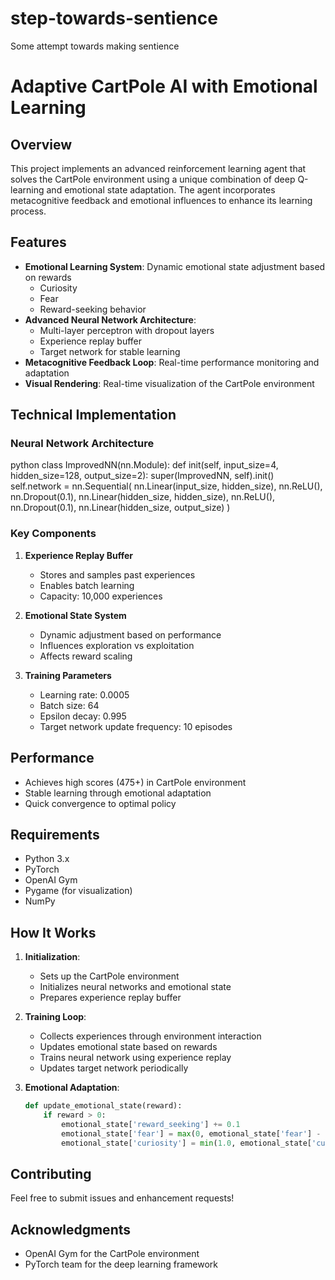 # step-towards-sentience
Some attempt towards making sentience 

# Adaptive CartPole AI with Emotional Learning

## Overview
This project implements an advanced reinforcement learning agent that solves the CartPole environment using a unique combination of deep Q-learning and emotional state adaptation. The agent incorporates metacognitive feedback and emotional influences to enhance its learning process.

## Features
- **Emotional Learning System**: Dynamic emotional state adjustment based on rewards
  - Curiosity
  - Fear
  - Reward-seeking behavior
- **Advanced Neural Network Architecture**:
  - Multi-layer perceptron with dropout layers
  - Experience replay buffer
  - Target network for stable learning
- **Metacognitive Feedback Loop**: Real-time performance monitoring and adaptation
- **Visual Rendering**: Real-time visualization of the CartPole environment

## Technical Implementation
### Neural Network Architecture

python
class ImprovedNN(nn.Module):
def init(self, input_size=4, hidden_size=128, output_size=2):
super(ImprovedNN, self).init()
self.network = nn.Sequential(
nn.Linear(input_size, hidden_size),
nn.ReLU(),
nn.Dropout(0.1),
nn.Linear(hidden_size, hidden_size),
nn.ReLU(),
nn.Dropout(0.1),
nn.Linear(hidden_size, output_size)
)


### Key Components
1. **Experience Replay Buffer**
   - Stores and samples past experiences
   - Enables batch learning
   - Capacity: 10,000 experiences

2. **Emotional State System**
   - Dynamic adjustment based on performance
   - Influences exploration vs exploitation
   - Affects reward scaling

3. **Training Parameters**
   - Learning rate: 0.0005
   - Batch size: 64
   - Epsilon decay: 0.995
   - Target network update frequency: 10 episodes

## Performance
- Achieves high scores (475+) in CartPole environment
- Stable learning through emotional adaptation
- Quick convergence to optimal policy

## Requirements
- Python 3.x
- PyTorch
- OpenAI Gym
- Pygame (for visualization)
- NumPy


## How It Works
1. **Initialization**:
   - Sets up the CartPole environment
   - Initializes neural networks and emotional state
   - Prepares experience replay buffer

2. **Training Loop**:
   - Collects experiences through environment interaction
   - Updates emotional state based on rewards
   - Trains neural network using experience replay
   - Updates target network periodically

3. **Emotional Adaptation**:
   ```python
   def update_emotional_state(reward):
       if reward > 0:
           emotional_state['reward_seeking'] += 0.1
           emotional_state['fear'] = max(0, emotional_state['fear'] - 0.05)
           emotional_state['curiosity'] = min(1.0, emotional_state['curiosity'] + 0.02)
   ```

## Contributing
Feel free to submit issues and enhancement requests!

## Acknowledgments
- OpenAI Gym for the CartPole environment
- PyTorch team for the deep learning framework

